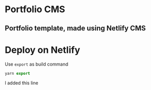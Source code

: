 # Portfolio CMS

## Portfolio template, made using Netlify CMS

# Deploy on Netlify

Use `export` as build command

```js
yarn export
```

I added this line
